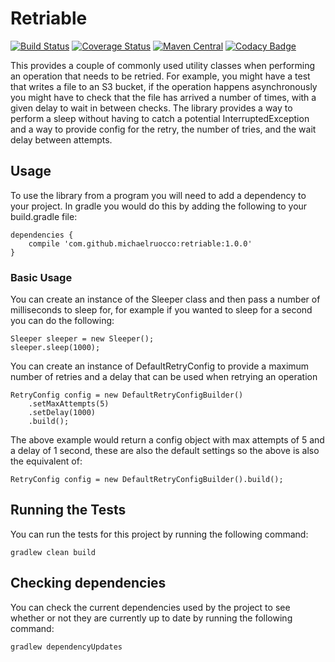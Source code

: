 # Retriable

[![Build Status](https://travis-ci.org/michaelruocco/retriable.svg?branch=master)](https://travis-ci.org/michaelruocco/retriable)
[![Coverage Status](https://coveralls.io/repos/github/michaelruocco/retriable/badge.svg?branch=master)](https://coveralls.io/github/michaelruocco/retriable?branch=master)
[![Maven Central](https://img.shields.io/maven-metadata/v/http/central.maven.org/maven2/com/github/michaelruocco/retriable/maven-metadata.xml.svg)](http://repo1.maven.org/maven2/com/github/michaelruocco/retriable)
[![Codacy Badge](https://api.codacy.com/project/badge/Grade/7512a910f62e4e8793638571771e175d)](https://www.codacy.com/app/michaelruocco/retriable?utm_source=github.com&amp;utm_medium=referral&amp;utm_content=michaelruocco/retriable&amp;utm_campaign=Badge_Grade)

This provides a couple of commonly used utility classes when performing
an operation that needs to be retried. For example, you might have a test
that writes a file to an S3 bucket, if the operation happens asynchronously
you might have to check that the file has arrived a number of times, with a
given delay to wait in between checks. The library provides a way to perform
a sleep without having to catch a potential InterruptedException and a way to
provide config for the retry, the number of tries, and the wait delay between
attempts.

## Usage

To use the library from a program you will need to add a dependency to your project. In
gradle you would do this by adding the following to your build.gradle file:

```
dependencies {
    compile 'com.github.michaelruocco:retriable:1.0.0'
}
```

### Basic Usage

You can create an instance of the Sleeper class and then pass a number
of milliseconds to sleep for, for example if you wanted to sleep for a
second  you can do the following:

```
Sleeper sleeper = new Sleeper();
sleeper.sleep(1000);
```

You can create an instance of DefaultRetryConfig to provide a maximum
number of retries and a delay that can be used when retrying an operation

```
RetryConfig config = new DefaultRetryConfigBuilder()
    .setMaxAttempts(5)
    .setDelay(1000)
    .build();
```

The above example would return a config object with max attempts of 5
and a delay of 1 second, these are also the default settings so
the above is also the equivalent of:

```
RetryConfig config = new DefaultRetryConfigBuilder().build();
```

## Running the Tests

You can run the tests for this project by running the following command:

```
gradlew clean build
```

## Checking dependencies

You can check the current dependencies used by the project to see whether
or not they are currently up to date by running the following command:

```
gradlew dependencyUpdates
```